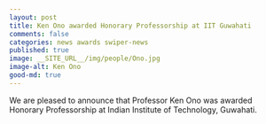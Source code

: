 ```yaml
---
layout: post
title: Ken Ono awarded Honorary Professorship at IIT Guwahati
comments: false
categories: news awards swiper-news
published: true
image: __SITE_URL__/img/people/Ono.jpg
image-alt: Ken Ono
good-md: true
---
```


We are pleased to announce that Professor Ken Ono was awarded Honorary Professorship at Indian Institute of Technology, Guwahati.